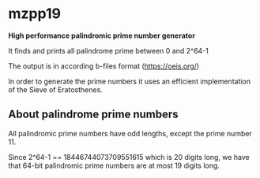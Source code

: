 # mzpp19
**High performance palindromic prime number generator**

It finds and prints all palindrome prime between 0 and 2^64-1

The output is in according b-files format (https://oeis.org/)

In order to generate the prime numbers it uses an efficient implementation of the Sieve of Eratosthenes.

## About palindrome prime numbers
All palindromic prime numbers have odd lengths, except the prime number 11.

Since 2^64-1 == 18446744073709551615 which is 20 digits long, we have that 64-bit palindromic prime numbers are at most 19 digits long.
